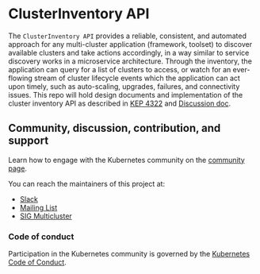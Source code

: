# ClusterInventory API

The `ClusterInventory API` provides a reliable, consistent, and automated approach for any multi-cluster application (framework, toolset) to discover available clusters and take actions accordingly, in a way similar to service discovery works in a microservice architecture. Through the inventory, the application can query for a list of clusters to access, or watch for an ever-flowing stream of cluster lifecycle events which the application can act upon timely, such as auto-scaling, upgrades, failures, and connectivity issues.
This repo will hold design documents and implementation of the cluster inventory API as described in [KEP 4322](https://github.com/kubernetes/enhancements/blob/master/keps/sig-multicluster/4322-cluster-inventory/README.md) and [Discussion doc](https://docs.google.com/document/d/1sUWbe81BTclQ4Uax3flnCoKtEWngH-JA9MyCqljJCBM/).

## Community, discussion, contribution, and support

Learn how to engage with the Kubernetes community on the [community page](http://kubernetes.io/community/).

You can reach the maintainers of this project at:

- [Slack](https://kubernetes.slack.com/messages/sig-multicluster)
- [Mailing List](https://groups.google.com/forum/#!forum/kubernetes-sig-multicluster)
- [SIG Multicluster](https://github.com/kubernetes/community/blob/master/sig-multicluster/README.md)

### Code of conduct

Participation in the Kubernetes community is governed by the [Kubernetes Code of Conduct](code-of-conduct.md).

[owners]: https://git.k8s.io/community/contributors/guide/owners.md
[Creative Commons 4.0]: https://git.k8s.io/website/LICENSE
